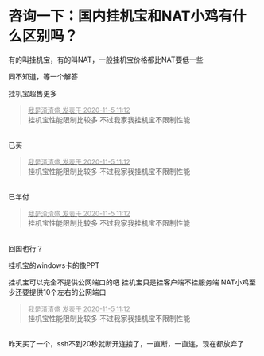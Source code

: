 # 咨询一下：国内挂机宝和NAT小鸡有什么区别吗？


有的叫挂机宝，有的叫NAT，一般挂机宝价格都比NAT要低一些

同不知道，等一个解答

挂机宝超售更多

<div class="quote"><blockquote><font size="2"><a href="https://www.hostloc.com/forum.php?mod=redirect&amp;goto=findpost&amp;pid=9405678&amp;ptid=762695" target="_blank"><font color="#999999">我是渣渣盛 发表于 2020-11-5 11:12</font></a></font><br />
挂机宝性能限制比较多 不过我家我挂机宝不限制性能</blockquote></div><br />
已买

<div class="quote"><blockquote><font size="2"><a href="https://www.hostloc.com/forum.php?mod=redirect&amp;goto=findpost&amp;pid=9405678&amp;ptid=762695" target="_blank"><font color="#999999">我是渣渣盛 发表于 2020-11-5 11:12</font></a></font><br />
挂机宝性能限制比较多 不过我家我挂机宝不限制性能</blockquote></div><br />
已年付<img id="aimg_i778M" onclick="zoom(this, this.src, 0, 0, 0)" class="zoom" src="https://cdn.jsdelivr.net/gh/hishis/forum-master/public/images/patch.gif" onmouseover="img_onmouseoverfunc(this)" onload="thumbImg(this)" border="0" alt="" />

<div class="quote"><blockquote><font size="2"><a href="https://www.hostloc.com/forum.php?mod=redirect&amp;goto=findpost&amp;pid=9405678&amp;ptid=762695" target="_blank"><font color="#999999">我是渣渣盛 发表于 2020-11-5 11:12</font></a></font><br />
挂机宝性能限制比较多 不过我家我挂机宝不限制性能</blockquote></div><br />
回国也行？

挂机宝的windows卡的像PPT

挂机宝可以完全不提供公网端口的吧 挂机宝只是挂客户端不挂服务端 NAT小鸡至少还要提供10个左右的公网端口

<div class="quote"><blockquote><font size="2"><a href="https://www.hostloc.com/forum.php?mod=redirect&amp;goto=findpost&amp;pid=9405678&amp;ptid=762695" target="_blank"><font color="#999999">我是渣渣盛 发表于 2020-11-5 11:12</font></a></font><br />
挂机宝性能限制比较多 不过我家我挂机宝不限制性能</blockquote></div><br />
昨天买了一个，ssh不到20秒就断开连接了，一直断，一直连，现在都放弃了
